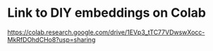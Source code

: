 # Link to DIY embeddings on Colab

https://colab.research.google.com/drive/1EVp3_tTC77VDwswXocc-MkRfDOhdCHo8?usp=sharing

